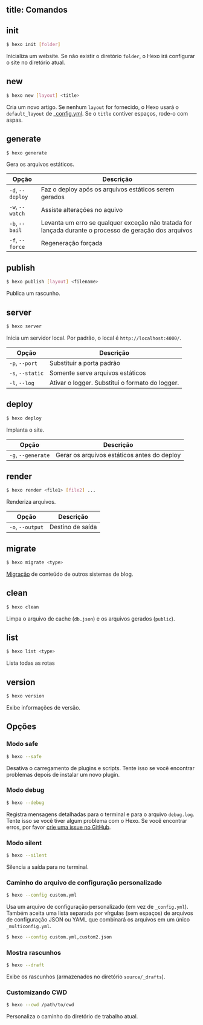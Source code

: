 title: Comandos
---
## init

``` bash
$ hexo init [folder]
```

Inicializa um website. Se não existir o diretório `folder`, o Hexo irá configurar o site no diretório atual.

## new

``` bash
$ hexo new [layout] <title>
```

Cria um novo artigo. Se nenhum `layout` for fornecido, o Hexo usará o `default_layout` de [_config.yml](configuration.html). Se o `title` contiver espaços, rode-o com aspas.

## generate

``` bash
$ hexo generate
```

Gera os arquivos estáticos.

Opção | Descrição
--- | ---
`-d`, `--deploy` | Faz o deploy após os arquivos estáticos serem gerados
`-w`, `--watch` | Assiste alterações no aquivo
`-b`, `--bail` | Levanta um erro se qualquer exceção não tratada for lançada durante o processo de geração dos arquivos
`-f`, `--force` | Regeneração forçada

## publish

``` bash
$ hexo publish [layout] <filename>
```

Publica um rascunho.

## server

``` bash
$ hexo server
```

Inicia um servidor local. Por padrão, o local é `http://localhost:4000/`.

Opção | Descrição
--- | ---
`-p`, `--port` | Substituir a porta padrão
`-s`, `--static` | Somente serve arquivos estáticos
`-l`, `--log` | Ativar o logger. Substitui o formato do logger.

## deploy

``` bash
$ hexo deploy
```

Implanta o site.

Opção | Descrição
--- | ---
`-g`, `--generate` | Gerar os arquivos estáticos antes do deploy

## render

``` bash
$ hexo render <file1> [file2] ...
```

Renderiza arquivos.

Opção | Descrição
--- | ---
`-o`, `--output` | Destino de saída

## migrate

``` bash
$ hexo migrate <type>
```

[Migração](migration.html) de conteúdo de outros sistemas de blog.

## clean

``` bash
$ hexo clean
```

Limpa o arquivo de cache (`db.json`) e os arquivos gerados (`public`).

## list

``` bash
$ hexo list <type>
```

Lista todas as rotas

## version

``` bash
$ hexo version
```

Exibe informações de versão.

## Opções

### Modo safe

``` bash
$ hexo --safe
```

Desativa o carregamento de plugins e scripts. Tente isso se você encontrar problemas depois de instalar um novo plugin.

### Modo debug

``` bash
$ hexo --debug
```

Registra mensagens detalhadas para o terminal e para o arquivo `debug.log`. Tente isso se você tiver algum problema com o Hexo. Se você encontrar erros, por favor [crie uma issue no GitHub](https://github.com/hexojs/hexo/issues/new).

### Modo silent

``` bash
$ hexo --silent
```

Silencia a saída para no terminal.

### Caminho do arquivo de configuração personalizado

``` bash
$ hexo --config custom.yml
```

Usa um arquivo de configuração personalizado (em vez de `_config.yml`). Também aceita uma lista separada por vírgulas (sem espaços) de arquivos de configuração JSON ou YAML que combinará os arquivos em um único `_multiconfig.yml`.

``` bash
$ hexo --config custom.yml,custom2.json
```

### Mostra rascunhos

``` bash
$ hexo --draft
```

Exibe os rascunhos (armazenados no diretório `source/_drafts`).

### Customizando CWD

``` bash
$ hexo --cwd /path/to/cwd
```

Personaliza o caminho do diretório de trabalho atual.
